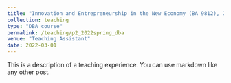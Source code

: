 ```yaml
---
title: "Innovation and Entrepreneurship in the New Economy (BA 9812), 2022 Spring"
collection: teaching
type: "DBA course"
permalink: /teaching/p2_2022spring_dba
venue: "Teaching Assistant"
date: 2022-03-01
---
```


This is a description of a teaching experience. You can use markdown like any other post.
